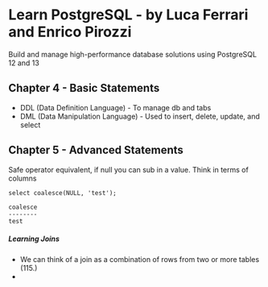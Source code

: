 # Learn PostgreSQL - by Luca Ferrari and Enrico Pirozzi

Build and manage high-performance database solutions using PostgreSQL 12 and 13 


## Chapter 4 - Basic Statements

* DDL (Data Definition Language) - To manage db and tabs 
* DML (Data Manipulation Language) - Used to insert, delete, update, and select

## Chapter 5 - Advanced Statements


Safe operator equivalent, if null you can sub in a value. Think in terms of columns

    select coalesce(NULL, 'test');
    
    coalesce
    --------
    test
    

##### Learning Joins

* We can think of a join as a combination of rows from two or more tables (115.)
* 